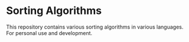 # Sorting Algorithms

This repository contains  various sorting algorithms in various languages. 
For personal use and development.
